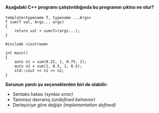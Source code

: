 #### Aşağıdaki C++ programı çalıştırıldığında bu programın çıktısı ne olur?

```
template<typename T, typename ...Args>
T sum(T val, Args... args)
{
	return val + sum<T>(args...);
}

#include <iostream>

int main()
{
	auto n1 = sum(0.25, 1, 0.75, 1);
	auto n2 = sum(1, 0.5, 1, 0.5);
	std::cout << n1 << n2;
}

```

__Sorunun yanıtı şu seçeneklerden biri de olabilir:__

+ Sentaks hatası *(syntax error)*
+ Tanımsız davranış *(undefined behavior)*
+ Derleyiciye göre değişir *(implementation defined)*
